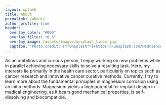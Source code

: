 ```yaml
---
layout: splash
title: About
permalink: /about/
author_profile: true
header:
  overlay_color: "#000"
  overlay_filter: "0.5"
  overlay_image: /assets/images/unsplash_lines.jpg
  caption: "Photo credit: [**Unsplash**](https://unsplash.com/@adrienconverse)"
---
```


As an ambitious and curious person, I enjoy working on new problems while in parallel achieving necessary skills to solve a resulting task. Here, my interests lie primarily in the health care sector, particularly on topics such as cancer research and innovative cancer curative methods. Currently, I try to learn more about the fundamental principles in magnesium corrosion using ab initio methods. Magnesium yields a high potential for implant design in medical engineering, as it bears good mechanical properties, is self-dissolving and biocompatible. 